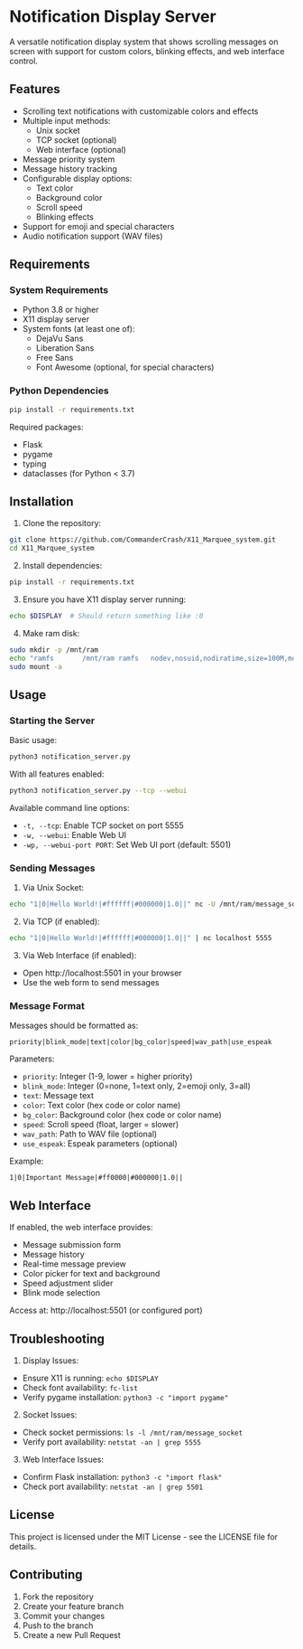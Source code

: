 # Notification Display Server

A versatile notification display system that shows scrolling messages on screen with support for custom colors, blinking effects, and web interface control.

## Features

- Scrolling text notifications with customizable colors and effects
- Multiple input methods:
  - Unix socket
  - TCP socket (optional)
  - Web interface (optional)
- Message priority system
- Message history tracking
- Configurable display options:
  - Text color
  - Background color
  - Scroll speed
  - Blinking effects
- Support for emoji and special characters
- Audio notification support (WAV files)

## Requirements

### System Requirements
- Python 3.8 or higher
- X11 display server
- System fonts (at least one of):
  - DejaVu Sans
  - Liberation Sans
  - Free Sans
  - Font Awesome (optional, for special characters)

### Python Dependencies
```bash
pip install -r requirements.txt
```

Required packages:
- Flask
- pygame
- typing
- dataclasses (for Python < 3.7)

## Installation

1. Clone the repository:
```bash
git clone https://github.com/CommanderCrash/X11_Marquee_system.git
cd X11_Marquee_system
```

2. Install dependencies:
```bash
pip install -r requirements.txt
```

3. Ensure you have X11 display server running:
```bash
echo $DISPLAY  # Should return something like :0
```

4. Make ram disk:
```bash
sudo mkdir -p /mnt/ram
echo "ramfs       /mnt/ram ramfs   nodev,nosuid,nodiratime,size=100M,mode=1777   0 0" | sudo tee -a /etc/fstab 
sudo mount -a
```
## Usage

### Starting the Server

Basic usage:
```bash
python3 notification_server.py
```

With all features enabled:
```bash
python3 notification_server.py --tcp --webui
```

Available command line options:
- `-t, --tcp`: Enable TCP socket on port 5555
- `-w, --webui`: Enable Web UI
- `-wp, --webui-port PORT`: Set Web UI port (default: 5501)

### Sending Messages

1. Via Unix Socket:
```bash
echo "1|0|Hello World!|#ffffff|#000000|1.0||" nc -U /mnt/ram/message_socket
```

2. Via TCP (if enabled):
```bash
echo "1|0|Hello World!|#ffffff|#000000|1.0||" | nc localhost 5555
```

3. Via Web Interface (if enabled):
- Open http://localhost:5501 in your browser
- Use the web form to send messages

### Message Format

Messages should be formatted as:
```
priority|blink_mode|text|color|bg_color|speed|wav_path|use_espeak
```

Parameters:
- `priority`: Integer (1-9, lower = higher priority)
- `blink_mode`: Integer (0=none, 1=text only, 2=emoji only, 3=all)
- `text`: Message text
- `color`: Text color (hex code or color name)
- `bg_color`: Background color (hex code or color name)
- `speed`: Scroll speed (float, larger = slower)
- `wav_path`: Path to WAV file (optional)
- `use_espeak`: Espeak parameters (optional)

Example:
```
1|0|Important Message|#ff0000|#000000|1.0||
```

## Web Interface

If enabled, the web interface provides:
- Message submission form
- Message history
- Real-time message preview
- Color picker for text and background
- Speed adjustment slider
- Blink mode selection

Access at: http://localhost:5501 (or configured port)

## Troubleshooting

1. Display Issues:
- Ensure X11 is running: `echo $DISPLAY`
- Check font availability: `fc-list`
- Verify pygame installation: `python3 -c "import pygame"`

2. Socket Issues:
- Check socket permissions: `ls -l /mnt/ram/message_socket`
- Verify port availability: `netstat -an | grep 5555`

3. Web Interface Issues:
- Confirm Flask installation: `python3 -c "import flask"`
- Check port availability: `netstat -an | grep 5501`

## License

This project is licensed under the MIT License - see the LICENSE file for details.

## Contributing

1. Fork the repository
2. Create your feature branch
3. Commit your changes
4. Push to the branch
5. Create a new Pull Request

